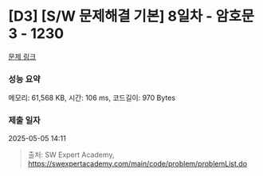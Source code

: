 # [D3] [S/W 문제해결 기본] 8일차 - 암호문3 - 1230 

[문제 링크](https://swexpertacademy.com/main/code/problem/problemDetail.do?contestProbId=AV14zIwqAHwCFAYD) 

### 성능 요약

메모리: 61,568 KB, 시간: 106 ms, 코드길이: 970 Bytes

### 제출 일자

2025-05-05 14:11



> 출처: SW Expert Academy, https://swexpertacademy.com/main/code/problem/problemList.do